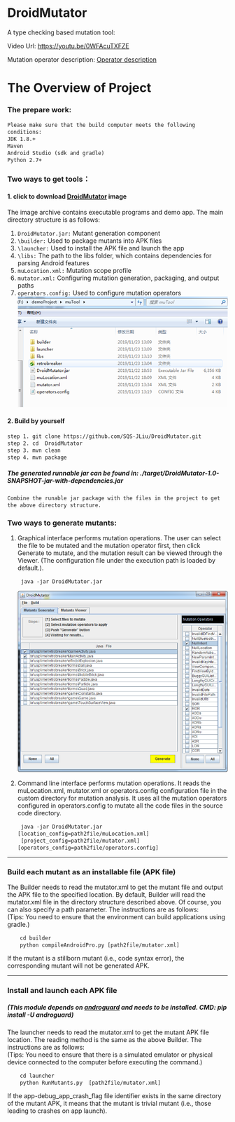 # DroidMutator
A type checking based mutation tool:

Video Url: https://youtu.be/0WFAcuTXFZE

Mutation operator description: [Operator description](https://github.com/SQS-JLiu/DroidMutator/blob/master/OperatorsDescription.md)

# The Overview of Project
### The prepare work:

    Please make sure that the build computer meets the following conditions:
    JDK 1.8.+
    Maven
    Android Studio (sdk and gradle)
    Python 2.7+
### Two ways to get tools：

#### 1. click to download [DroidMutator]( https://raw.github.com/SQS-JLiu/DroidMutator/master/muTool.zip ) image
The image archive contains executable programs and demo app. The main directory structure is as follows:
1. `DroidMutator.jar:` Mutant generation component    <br>
2. `\builder:` Used to package mutants into APK files   <br>
3. `\launcher:` Used to install the APK file and launch the app  <br>
4. `\libs:` The path to the libs folder, which contains dependencies for parsing Android features  <br>
5. `muLocation.xml:` Mutation scope profile   <br>
6. `mutator.xml:`  Configuring mutation generation, packaging, and output paths  <br>
7. `operators.config:` Used to configure mutation operators  <br>
   ![dir_tree](https://github.com/SQS-JLiu/DroidMutator/blob/master/readme/dir_tree.png)
    
#### 2. Build by yourself
    step 1. git clone https://github.com/SQS-JLiu/DroidMutator.git
    step 2. cd  DroidMutator
    step 3. mvn clean
    step 4. mvn package
##### The generated runnable jar can be found in: ./target/DroidMutator-1.0-SNAPSHOT-jar-with-dependencies.jar
    Combine the runable jar package with the files in the project to get the above directory structure.


### Two ways to generate mutants:
1. Graphical interface performs mutation operations. The user can select the file to be mutated and the mutation operator first, then click Generate to mutate, and the mutation result can be viewed through the Viewer.
   (The configuration file under the execution path is loaded by default.).

        java -jar DroidMutator.jar   
   ![gui](https://github.com/SQS-JLiu/DroidMutator/blob/master/readme/mutate_gui.png)
2. Command line interface performs mutation operations. It reads the muLocation.xml, mutator.xml or operators.config configuration file in the custom directory for mutation analysis. It uses all the mutation operators configured in operators.config to mutate all the code files in the source code directory.
    
        java -jar DroidMutator.jar [location_config=path2file/muLocation.xml] 
        [project_config=path2file/mutator.xml] [operators_config=path2file/operators.config]
***
### Build each mutant as an installable file (APK file)
   The Builder needs to read the mutator.xml to get the mutant file and output the APK file to the specified location. By default, Builder will read the mutator.xml file in the directory structure described above. Of course, you can also specify a path parameter. The instructions are as follows: <br>
(Tips: You need to ensure that the environment can build applications using gradle.) <br>

        cd builder
        python compileAndroidPro.py [path2file/mutator.xml]
If the mutant is a stillborn mutant (i.e., code syntax error), the corresponding mutant will not be generated APK.
***
### Install and launch each APK file
##### (This module depends on [androguard](https://github.com/androguard/androguard.git) and needs to be installed. CMD: pip install -U androguard)
   The launcher needs to read the mutator.xml to get the mutant APK file location. The reading method is the same as the above Builder. The instructions are as follows: <br>
   (Tips: You need to ensure that there is a simulated emulator or physical device connected to the computer before executing the command.)
        
        cd launcher
        python RunMutants.py  [path2file/mutator.xml]
  If the app-debug_app_crash_flag file identifier exists in the same directory of the mutant APK, 
  it means that the mutant is trivial mutant (i.e., those leading to crashes on app launch).
